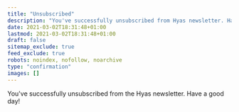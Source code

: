 ```yaml
---
title: "Unsubscribed"
description: "You've successfully unsubscribed from Hyas newsletter. Have a good day!"
date: 2021-03-02T18:31:48+01:00
lastmod: 2021-03-02T18:31:48+01:00
draft: false
sitemap_exclude: true
feed_exclude: true
robots: noindex, nofollow, noarchive
type: "confirmation"
images: []
---
```


You've successfully unsubscribed from the Hyas newsletter. Have a good day!
